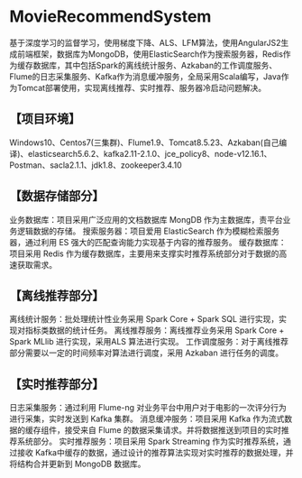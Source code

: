 # MovieRecommendSystem
基于深度学习的监督学习，使用梯度下降、ALS、LFM算法，使用AngularJS2生成前端框架，数据库为MongoDB，使用ElasticSearch作为搜索服务器，Redis作为缓存数据库，其中包括Spark的离线统计服务、Azkaban的工作调度服务、Flume的日志采集服务、Kafka作为消息缓冲服务，全局采用Scala编写，Java作为Tomcat部署使用，实现离线推荐、实时推荐、服务器冷启动问题解决。
## 【项目环境】
Windows10、Centos7(三集群)、Flume1.9、Tomcat8.5.23、Azkaban(自己编译)、elasticsearch5.6.2、kafka2.11-2.1.0、jce_policy8、node-v12.16.1、Postman、sacla2.1.1、jdk1.8、zookeeper3.4.10
## 【数据存储部分】 
业务数据库：项目采用广泛应用的文档数据库 MongDB 作为主数据库，责平台业务逻辑数据的存储。
搜索服务器：项目爱用 ElasticSearch 作为模糊检索服务器，通过利用 ES 强大的匹配查询能力实现基于内容的推荐服务。 
缓存数据库：项目采用 Redis 作为缓存数据库，主要用来支撑实时推荐系统部分对于数据的高速获取需求。 
## 【离线推荐部分】 
离线统计服务：批处理统计性业务采用 Spark Core + Spark SQL 进行实现，实现对指标类数据的统计任务。 
离线推荐服务：离线推荐业务采用 Spark Core + Spark MLlib 进行实现，采用ALS 算法进行实现。 
工作调度服务：对于离线推荐部分需要以一定的时间频率对算法进行调度，采用 Azkaban 进行任务的调度。 
## 【实时推荐部分】 
日志采集服务：通过利用 Flume-ng 对业务平台中用户对于电影的一次评分行为进行采集，实时发送到 Kafka 集群。 
消息缓冲服务：项目采用 Kafka 作为流式数据的缓存组件，接受来自 Flume 的数据采集请求。并将数据推送到项目的实时推荐系统部分。 
实时推荐服务：项目采用 Spark Streaming 作为实时推荐系统，通过接收 Kafka中缓存的数据，通过设计的推荐算法实现对实时推荐的数据处理，并将结构合并更新到 MongoDB 数据库。 
